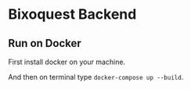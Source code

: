# Bixoquest Backend

## Run on Docker

First install docker on your machine.

And then on terminal type ```docker-compose up --build```.
